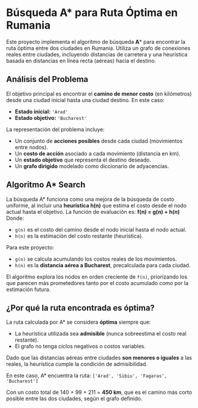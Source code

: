 # Búsqueda A* para Ruta Óptima en Rumania

Este proyecto implementa el algoritmo de búsqueda **A*** para encontrar la ruta óptima entre dos ciudades en Rumania. Utiliza un grafo de conexiones reales entre ciudades, incluyendo distancias de carretera y una heurística basada en distancias en línea recta (aéreas) hacia el destino.

## Análisis del Problema

El objetivo principal es encontrar el **camino de menor costo** (en kilómetros) desde una ciudad inicial hasta una ciudad destino. En este caso:

- **Estado inicial:** `'Arad'`
- **Estado objetivo:** `'Bucharest'`

La representación del problema incluye:
- Un conjunto de **acciones posibles** desde cada ciudad (movimientos entre nodos).
- Un **costo de acción** asociado a cada movimiento (distancia en km).
- Un **estado objetivo** que representa el destino deseado.
- Un **grafo dirigido** modelado como diccionario de adyacencias.

## Algoritmo A* Search

La búsqueda A* funciona como una mejora de la búsqueda de costo uniforme, al incluir una **heurística h(n)** que estima el costo desde el nodo actual hasta el objetivo. La función de evaluación es:
**f(n) = g(n) + h(n)**
Donde:
- `g(n)` es el costo del camino desde el nodo inicial hasta el nodo actual.
- `h(n)` es la estimación del costo restante (heurística).

Para este proyecto:
- `g(n)` se calcula acumulando los costos reales de los movimientos.
- `h(n)` es la **distancia aérea a Bucharest**, precalculada para cada ciudad.

El algoritmo explora los nodos en orden creciente de `f(n)`, priorizando los que parecen más prometedores tanto por el costo acumulado como por la estimación futura.

## ¿Por qué la ruta encontrada es óptima?

La ruta calculada por A* se considera **óptima** siempre que:

- La heurística utilizada sea **admisible** (nunca sobreestima el costo real restante).
- El grafo no tenga ciclos negativos o costos variables.

Dado que las distancias aéreas entre ciudades **son menores o iguales** a las reales, la heurística cumple la condición de admisibilidad.

En este caso, A* encuentra la ruta:
`['Arad', 'Sibiu', 'Fagaras', 'Bucharest']`

Con un costo total de 140 + 99 + 211 = **450 km**, que es el camino más corto posible entre las dos ciudades, según el grafo definido.

